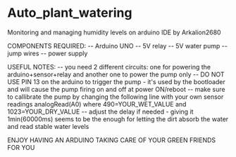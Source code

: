 # Auto_plant_watering
Monitoring and managing humidity levels on arduino IDE by Arkalion2680   

COMPONENTS REQUIRED: 
-- Arduino UNO
-- 5V relay
-- 5V water pump
-- jump wires
-- power supply   

USEFUL NOTES: 
-- you need 2 different circuits: one for powering the arduino+sensor+relay and another one to power the pump only
-- DO NOT USE PIN 13 on the arduino to trigger the pump - it's used by the bootloader and will cause the pump firing on and off at power ON/reboot
-- make sure to callibrate the pump by changing the following line with your own sensor readings analogRead(A0) where 490=YOUR_WET_VALUE and 1023=YOUR_DRY_VALUE
-- adjust the delay if needed - giving it 1min(60000ms) seems to be the enough for letting the dirt absorb the water and read stable water levels

ENJOY HAVING AN ARDUINO TAKING CARE OF YOUR GREEN FRIENDS FOR YOU
